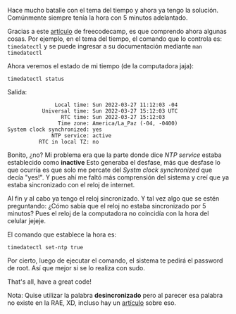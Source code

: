 <!-- Written on April 02, 2022 -->
<!-- # El reloj en Archlinux -->

Hace mucho batalle con el tema del tiempo y ahora ya tengo la solución. 
Comúnmente siempre tenía la hora con 5 minutos adelantado. 

Gracias a este [artículo](https://www.freecodecamp.org/news/how-to-install-arch-linux/#how-to-update-the-system-clock) de freecodecamp,
es que comprendo ahora algunas cosas. 
Por ejemplo, en el tema del tiempo, el comando que lo controla es: 
`timedatectl` y se puede ingresar a su documentación mediante `man timedatectl`

Ahora veremos el estado de mi tiempo (de la computadora jaja):
```
timedatectl status
```
Salida:
```
               Local time: Sun 2022-03-27 11:12:03 -04
           Universal time: Sun 2022-03-27 15:12:03 UTC
                 RTC time: Sun 2022-03-27 15:12:03
                Time zone: America/La_Paz (-04, -0400)
System clock synchronized: yes
              NTP service: active
          RTC in local TZ: no
```
Bonito, ¿no? Mi problema era que la parte donde dice *NTP service* estaba
establecido como **inactive** Esto generaba el desfase, más que desfase 
lo que ocurría es que solo me percate del *Systm clock synchronized* que
decía "yes!". Y pues ahí me faltó más comprensión del sistema y creí que ya
estaba sincronizado con el reloj de internet.

Al fin y al cabo ya tengo el reloj sincronizado. Y tal vez algo que 
se estén preguntando: ¿Cómo sabía que el reloj no estaba sincronizado por
5 minutos? Pues el reloj de la computadora no coincidía con la hora del celular jejeje.

El comando que establece la hora es:
```
timedatectl set-ntp true
```
Por cierto, luego de ejecutar el comando, el sistema te pedirá el password de 
root. Así que mejor si se lo realiza con sudo.

That's all, have a great code!

Nota: Quise utilizar la palabra **desincronizado** pero al parecer esa palabra no
existe en la RAE, XD, incluso hay un [artículo](https://maveneco.wixsite.com/todoesliteratura/single-post/2016/09/01/aquella-palabra-llamada-desincronizaci%C3%B3n) sobre eso.
